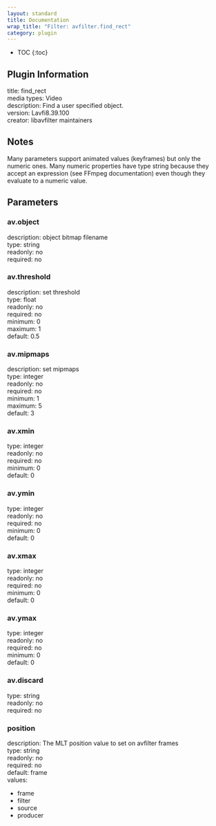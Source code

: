 ```yaml
---
layout: standard
title: Documentation
wrap_title: "Filter: avfilter.find_rect"
category: plugin
---
```

* TOC
{:toc}

## Plugin Information

title: find_rect  
media types:
Video  
description: Find a user specified object.  
version: Lavfi8.39.100  
creator: libavfilter maintainers  

## Notes

Many parameters support animated values (keyframes) but only the numeric ones. Many numeric properties have type string because they accept an expression (see FFmpeg documentation) even though they evaluate to a numeric value.

## Parameters

### av.object

  
description:
object bitmap filename  
type: string  
readonly: no  
required: no  

### av.threshold

  
description:
set threshold  
type: float  
readonly: no  
required: no  
minimum: 0  
maximum: 1  
default: 0.5  

### av.mipmaps

  
description:
set mipmaps  
type: integer  
readonly: no  
required: no  
minimum: 1  
maximum: 5  
default: 3  

### av.xmin

  
type: integer  
readonly: no  
required: no  
minimum: 0  
default: 0  

### av.ymin

  
type: integer  
readonly: no  
required: no  
minimum: 0  
default: 0  

### av.xmax

  
type: integer  
readonly: no  
required: no  
minimum: 0  
default: 0  

### av.ymax

  
type: integer  
readonly: no  
required: no  
minimum: 0  
default: 0  

### av.discard

  
type: string  
readonly: no  
required: no  

### position

  
description:
The MLT position value to set on avfilter frames  
type: string  
readonly: no  
required: no  
default: frame  
values:  

* frame
* filter
* source
* producer

